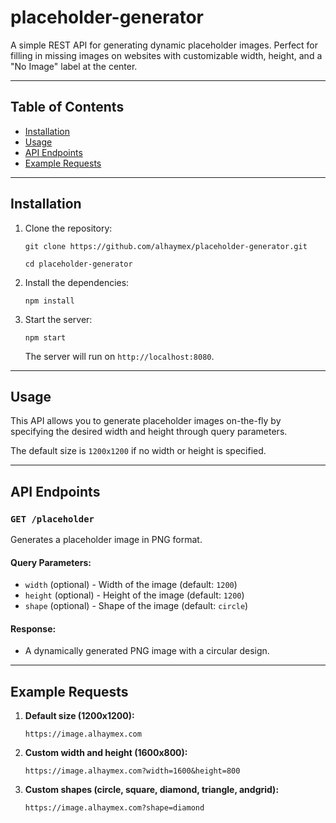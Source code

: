 # **placeholder-generator**

A simple REST API for generating dynamic placeholder images. Perfect for filling in missing images on websites with customizable width, height, and a \"No Image\" label at the center.

---

## **Table of Contents**

- [Installation](#installation)
- [Usage](#usage)
- [API Endpoints](#api-endpoints)
- [Example Requests](#example-requests)

---

## **Installation**

1. Clone the repository:

   ```
   git clone https://github.com/alhaymex/placeholder-generator.git
   ```

   ```
   cd placeholder-generator
   ```

2. Install the dependencies:

   ```
   npm install
   ```

3. Start the server:

   ```
   npm start
   ```

   The server will run on `http://localhost:8080`.

---

## **Usage**

This API allows you to generate placeholder images on-the-fly by specifying the desired width and height through query parameters.

The default size is `1200x1200` if no width or height is specified.

---

## **API Endpoints**

### `GET /placeholder`

Generates a placeholder image in PNG format.

#### **Query Parameters:**

- `width` (optional) - Width of the image (default: `1200`)
- `height` (optional) - Height of the image (default: `1200`)
- `shape` (optional) - Shape of the image (default: `circle`)

#### **Response:**

- A dynamically generated PNG image with a circular design.

---

## **Example Requests**

1. **Default size (1200x1200):**

   ```
   https://image.alhaymex.com
   ```

2. **Custom width and height (1600x800):**

   ```
   https://image.alhaymex.com?width=1600&height=800
   ```

3. **Custom shapes (circle, square, diamond, triangle, andgrid):**
   ```
   https://image.alhaymex.com?shape=diamond
   ```
